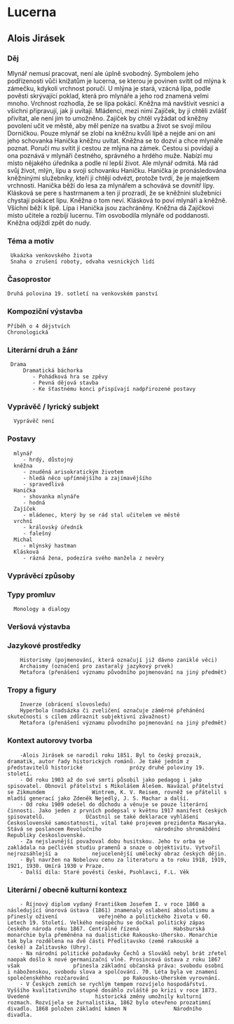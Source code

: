 # Lucerna
## Alois Jirásek

### Děj
   Mlynář nemusí pracovat, není ale úplně svobodný. Symbolem jeho podřízenosti vůči knížatům je lucerna, se kterou je povinen svítit od mlýna k zámečku, kdykoli vrchnost poručí. U mlýna je stará, vzácná lípa, podle pověsti skrývající poklad, která pro mlynáře a jeho rod znamená velmi mnoho. Vrchnost rozhodla, že se lípa pokácí. Kněžna má navštívit vesnici a všichni připravují, jak ji uvítají. Mládenci, mezi nimi Zajíček, by ji chtěli zvlášť přivítat, ale není jim to umožněno. Zajíček by chtěl vyžádat od kněžny povolení učit ve městě, aby měl peníze na svatbu a život se svojí milou Dorničkou. Pouze mlynář se zlobí na kněžnu kvůli lípě a nejde ani on ani jeho schovanka Hanička kněžnu uvítat. Kněžna se to dozví a chce mlynáře poznat. Poručí mu svítit jí cestou ze mlýna na zámek. Cestou si povídají a ona poznává v mlynáři čestného, správného a hrdého muže. Nabízí mu místo nějakého úředníka a podle ní lepší život. Ale mlynář odmítá. Má rád svůj život, mlýn, lípu a svoji schovanku Haničku. Hanička je pronásledována kněžninými služebníky, kteří ji chtějí odvézt, protože tvrdí, že je majetkem vrchnosti. Hanička běží do lesa za mlynářem a schovává se dovnitř lípy. Klásková se pere s hastrmanem a ten jí prozradí, že se kněžnini služebníci chystají pokácet lípu. Kněžna o tom neví. Klásková to poví mlynáři a kněžně. Všichni běží k lípě. Lípa i Hanička jsou zachráněny. Kněžna dá Zajíčkovi místo učitele a rozbíjí lucernu. Tím osvobodila mlynáře od poddanosti. Kněžna odjíždí zpět do nudy.

### Téma a motiv
     Ukaázka venkovského života
     Snaha o zrušení roboty, odvaha vesnických lidí
### Časoprostor
    Druhá polovina 19. sotletí na venkovském panství
### Kompoziční výstavba
    Příběh o 4 dějstvích
    Chronologická
### Literární druh a žánr
     Drama
         Dramatická báchorka
            - Pohádková hra se zpěvy
            - Pevná dějová stavba
            - Ke šťastnému konci přispívají nadpřirozené postavy
### Vyprávěč / lyrický subjekt
      Vyprávěč není
### Postavy
      mlynář
         - hrdý, důstojný
      kněžna
         - znuděná arisokratickým životem
         - hledá něco upřímnějšího a zajímavějšího
         - spravedlivá
      Hanička
         - shovanka mlynáře
         - hodná
      Zajíček
         - mládenec, který by se rád stal učitelem ve městě
      vrchní
         - královský úředník
         - falešný
      Michal
         - mlýnský hastman
      Klásková
         - rázná žena, podezíra svého manžela z nevěry
### Vyprávěcí způsoby
     
### Typy promluv 
      Monology a dialogy
### Veršová výstavba
      
### Jazykové prostředky
        Historismy (pojmenování, která označují již dávno zaniklé věci)
        Archaismy (označení pro zastaralý jazykový prvek)
        Metafora (přenášení významu původního pojmenování na jiný předmět)
### Tropy a figury
        Inverze (obrácení slovosledu)
        Hyperbola (nadsázka či zveličení označuje záměrné přehánění skutečnosti s cílem zdůraznit subjektivní závažnost)
        Metafora (přenášení významu původního pojmenování na jiný předmět)
### Kontext autorovy tvorba
        -Alois Jirásek se narodil roku 1851. Byl to český prozaik, dramatik, autor řady historických románů. Je také jedním z představitelů historické               prózy druhé poloviny 19. století.
        - Od roku 1903 až do své smrti působil jako pedagog i jako spisovatel. Obnovil přátelství s Mikolášem Alešem. Navázal přátelství se Zikmundem               Wintrem, K. V. Reisem, rovněž se přátelil s mladší generací jako Zdeněk Nejedlý, J. S. Machar a další.
        - Od roku 1909 odešel do důchodu a věnuje se pouze literární činnosti. Jako jeden z prvních podepsal v květnu 1917 manifest českých spisovatelů.             Účastnil se také deklarace vyhlášení Československé samostatnosti, vítal také projevem prezidenta Masaryka. Stává se poslancem Revolučního                 národního shromáždění Republiky československé.
        - Za nejslavnější považoval dobu husitskou. Jeho tv orba se zakládala na pečlivém studiu pramenů a snaze o objektivitu. Vytvořil nejrozsáhlejší a           nejucelenější umělecký obraz českých dějin.
        - Byl navržen na Nobelovu cenu za literaturu a to roku 1918, 1919, 1921, 1930. Umírá 1930 v Praze.
        - Další díla: Staré pověsti české, Psohlavci, F.L. Věk
### Literární / obecně kulturní kontexz
        - Říjnový diplom vydaný Františkem Josefem I. v roce 1860 a následující únorová ústava (1861) znamenaly oslabení absolutismu a přinesly oživení             veřejného a politického života v 60. Letech 19. Století. Velkého neúspěchu se dočkal politický zápas českého národa roku 1867. Centrálně řízená           Habsburská monarchie byla přeměněna na dualistické Rakousko-Uhersko. Monarchie tak byla rozdělena na dvě části Předlitavsko (země rakouské a               české) a Zalitavsko (Uhry).
        - Na národní politické požadavky Čechů a Slováků nebyl brát zřetel naopak došlo k nové germanizační vlně. Prosincová ústava z roku 1867 však                 přinesla základní občanská práva: svobodu osobní i náboženskou, svobodu slova a spolčování. 70. Léta byla ve znamení společenskéhho rozčarování           po Rakousko-Uherském vyrovnání.
        - V Českých zemích se rychlým tempem rozvíjelo hospodářství. Vyššího kvalitativního stupně dosáhlo zvláště po krizi v roce 1873. Uvedené                     historická změny umožnily kulturní rozmach. Rozvíjela se žurnalistika, 1862 bylo otevřeno prozatimní divadlo. 1868 položen základní kámen N               Národního divadla.
